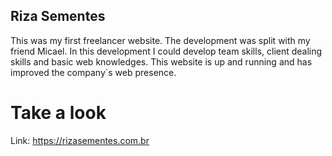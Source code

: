 ## Riza Sementes
This was my first freelancer website.
The development was split with my friend Micael.
In this development I could develop team skills, client dealing skills and basic web knowledges.
This website is up and running and has improved the company`s web presence.

# Take a look

Link: https://rizasementes.com.br
